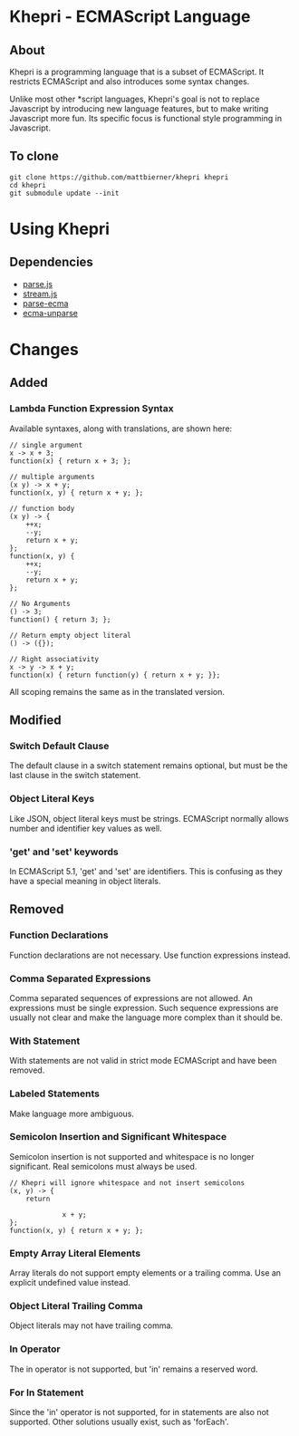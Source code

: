 # Khepri - ECMAScript Language #

## About ##
Khepri is a programming language that is a subset of ECMAScript. It restricts
ECMAScript and also introduces some syntax changes.

Unlike most other *script languages, Khepri's goal is not to replace Javascript
by introducing new language features, but to make writing Javascript more fun.
Its specific focus is functional style programming in Javascript.
 

## To clone ##
    git clone https://github.com/mattbierner/khepri khepri
    cd khepri
    git submodule update --init


# Using Khepri #

## Dependencies ##
* [parse.js][parsejs]
* [stream.js][stream]
* [parse-ecma][parseecma]
* [ecma-unparse][ecmaunparse]


# Changes #

## Added ##

### Lambda Function Expression Syntax ###
Available syntaxes, along with translations, are shown here: 

    // single argument
    x -> x + 3;
    function(x) { return x + 3; };
    
    // multiple arguments
    (x y) -> x + y; 
    function(x, y) { return x + y; };
    
    // function body
    (x y) -> {
        ++x;
        --y;
        return x + y;
    };
    function(x, y) {
        ++x; 
        --y;
        return x + y;
    };
    
    // No Arguments
    () -> 3;
    function() { return 3; };
    
    // Return empty object literal
    () -> ({});
    
    // Right associativity
    x -> y -> x + y;
    function(x) { return function(y) { return x + y; }};

All scoping remains the same as in the translated version. 


## Modified ##

### Switch Default Clause ###
The default clause in a switch statement remains optional, but must be the last
clause in the switch statement.

### Object Literal Keys ###
Like JSON, object literal keys must be strings. ECMAScript normally allows
number and identifier key values as well.

### 'get' and 'set' keywords ###
In ECMAScript 5.1, 'get' and 'set' are identifiers. This is confusing as they
have a special meaning in object literals.

## Removed ##

### Function Declarations ###
Function declarations are not necessary. Use function expressions instead.

### Comma Separated Expressions ###
Comma separated sequences of expressions are not allowed. An expressions must be 
single expression. Such sequence expressions are usually not clear and make the
language more complex than it should be. 

### With Statement ###
With statements are not valid in strict mode ECMAScript and have been removed.

### Labeled Statements ###
Make language more ambiguous.

### Semicolon Insertion and Significant Whitespace ###
Semicolon insertion is not supported and whitespace is no longer significant.
Real semicolons must always be used.

    // Khepri will ignore whitespace and not insert semicolons
    (x, y) -> {
        return
        
                 x + y;
    };
    function(x, y) { return x + y; };

### Empty Array Literal Elements ###
Array literals do not support empty elements or a trailing comma.
Use an explicit undefined value instead.

### Object Literal Trailing Comma ###
Object literals may not have trailing comma.

### In Operator ###
The in operator is not supported, but 'in' remains a reserved word. 

### For In Statement ###
Since the 'in' operator is not supported, for in statements are also not supported.
Other solutions usually exist, such as 'forEach'.



 [parsejs]: https://github.com/mattbierner/parse.js
 [parseecma]: https://github.com/mattbierner/parse-ecma
 [ecma51]: http://www.ecma-international.org/publications/standards/Ecma-262.htm
 [stream]: https://github.com/mattbierner/stream.js
 [ecmaunparse]: https://github.com/mattbierner/ecma-unparse